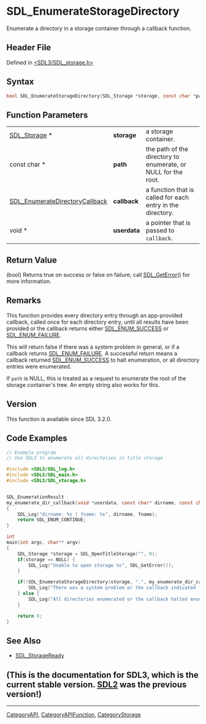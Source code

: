# SDL_EnumerateStorageDirectory

Enumerate a directory in a storage container through a callback function.

## Header File

Defined in [<SDL3/SDL_storage.h>](https://github.com/libsdl-org/SDL/blob/main/include/SDL3/SDL_storage.h)

## Syntax

```c
bool SDL_EnumerateStorageDirectory(SDL_Storage *storage, const char *path, SDL_EnumerateDirectoryCallback callback, void *userdata);
```

## Function Parameters

|                                                                  |              |                                                               |
| ---------------------------------------------------------------- | ------------ | ------------------------------------------------------------- |
| [SDL_Storage](SDL_Storage) *                                     | **storage**  | a storage container.                                          |
| const char *                                                     | **path**     | the path of the directory to enumerate, or NULL for the root. |
| [SDL_EnumerateDirectoryCallback](SDL_EnumerateDirectoryCallback) | **callback** | a function that is called for each entry in the directory.    |
| void *                                                           | **userdata** | a pointer that is passed to `callback`.                       |

## Return Value

(bool) Returns true on success or false on failure; call
[SDL_GetError](SDL_GetError)() for more information.

## Remarks

This function provides every directory entry through an app-provided
callback, called once for each directory entry, until all results have been
provided or the callback returns either
[SDL_ENUM_SUCCESS](SDL_ENUM_SUCCESS) or
[SDL_ENUM_FAILURE](SDL_ENUM_FAILURE).

This will return false if there was a system problem in general, or if a
callback returns [SDL_ENUM_FAILURE](SDL_ENUM_FAILURE). A successful return
means a callback returned [SDL_ENUM_SUCCESS](SDL_ENUM_SUCCESS) to halt
enumeration, or all directory entries were enumerated.

If `path` is NULL, this is treated as a request to enumerate the root of
the storage container's tree. An empty string also works for this.

## Version

This function is available since SDL 3.2.0.

## Code Examples

```c
// Example program
// Use SDL3 to enumerate all directories in title storage

#include <SDL3/SDL_log.h>
#include <SDL3/SDL_main.h>
#include <SDL3/SDL_storage.h>


SDL_EnumerationResult
my_enumerate_dir_callback(void *userdata, const char* dirname, const char* fname)
{
    SDL_Log("dirname: %s | fname: %s", dirname, fname);
    return SDL_ENUM_CONTINUE;
}

int
main(int argc, char** argv)
{
    SDL_Storage *storage = SDL_OpenTitleStorage("", 0);
    if(storage == NULL) {
        SDL_Log("Unable to open storage %s", SDL_GetError());
    }

    if(!SDL_EnumerateStorageDirectory(storage, ".", my_enumerate_dir_callback, NULL)) {
        SDL_Log("There was a system problem or the callback indicated failure.");
    } else {
        SDL_Log("All directories enumerated or the callback halted enumeration.");
    }

    return 0;
}
```

## See Also

- [SDL_StorageReady](SDL_StorageReady)


## (This is the documentation for SDL3, which is the current stable version. [SDL2](https://wiki.libsdl.org/SDL2/) was the previous version!)



----
[CategoryAPI](CategoryAPI), [CategoryAPIFunction](CategoryAPIFunction), [CategoryStorage](CategoryStorage)

